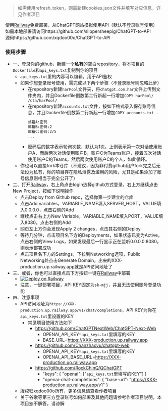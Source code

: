 > 如需使用refresh_token，则需新建cookies.json文件并填写对应信息，详见作者项目

使用[Railway](https://railway.app)免费部署，从ChatGPT网站模拟使用API（默认不登录账号使用）  
如需本地部署请访问https://github.com/slippersheepig/ChatGPT-to-API  
源码https://github.com/xqdoo00o/ChatGPT-to-API  
### 使用步骤
- 一、登录你的github，新建一个**私有**的空白repository，将本项目的`Dockerfile`和`api_keys.txt`复制到你的项目
  + `api_keys.txt`里的内容可以编辑，用于API鉴权
  + 如果你想登录账号使用，需完成以下两个步骤（不登录账号则忽略此步）
    + 在repository新建`harPool`文件夹，将`chatgpt.com.har`文件上传到文件夹内，并且Dockerfile倒数第二行新起一行增加`COPY harPool/ /cta/harPool/`
    + 在repository新建`accounts.txt`文件，按如下格式录入保存账号信息，并且Dockerfile倒数第二行新起一行增加`COPY accounts.txt .`
      ```bash
      邮箱A:密码
      邮箱B:密码:2
      邮箱C:密码:2/5
      ...
      ```
    + 密码后的数字表示轮询次数，默认为1次。上例表示第一次对话使用账户A，而后两次对话使用账户B，账户C为Teams账户，接着五次对话使用账户C的Teams，然后两次使用账户C的个人，如此循环。
  + 你也可以直接fork本仓库（不建议，因为非付费github用户fork完之后无法设为私有，你的项目存在隐私泄露及滥用的风险，尤其是如果添加了账号信息则相当于完全公开了）
- 二、打开[Railway](https://railway.app)，右上角点击login选择github方式登录，右上方继续点击New Project，按如下说明操作
  + 点击Deploy from Github repo，选择你第一步建立的仓库
  + 点击Add variables，VARIABLE_NAME填入SERVER_HOST，VALUE填入0.0.0.0，点击右侧的Add
  + 继续点击右上方New Variable，VARIABLE_NAME填入PORT，VALUE填入8080，点击右侧的Add
  + 网页左上方你会发现Apply 2 changes，点击其右侧的Deploy
  + 等待几分钟，点击项目名下方的Deployments，如果状态已变为Active，点击右侧的View Logs，如果发现最后一行显示正在监听0.0.0.0:8080，则表示部署成功
  + 点击项目名下方的Settings，下拉到Networking选项，Public Networking处点击Generate Domain，出来的XXX-production.up.railway.app就是API访问地址了
- 三、或者，你也可以直接点击下方按钮一键在[Railway](https://railway.app)中部署
  + [![Deploy on Railway](https://railway.app/button.svg)](https://railway.app/template/Yxd_qk?referralCode=5JJc9I)
  + 注意，一键部署项目，API KEY固定为`sk-mjj`，并且无法使用账号登录功能
- 四、注意事项
  + API访问地址为`https://XXX-production.up.railway.app/v1/chat/completions`，API KEY为你在`api_keys.txt`里设置的KEY
    + 常见项目使用方法如下
      + https://github.com/ChatGPTNextWeb/ChatGPT-Next-Web
        + OPENAI_API_KEY=`api_keys.txt`里填写的KEY
        + BASE_URL=https://XXX-production.up.railway.app
      + https://github.com/Chanzhaoyu/chatgpt-web
        + OPENAI_API_KEY=`api_keys.txt`里填写的KEY
        + OPENAI_API_BASE_URL=https://XXX-production.up.railway.app
      + https://github.com/RockChinQ/QChatGPT
        + "keys": { "openai": ["`api_keys.txt`里填写的KEY"] }
        + "openai-chat-completions": { "base-url": "https://XXX-production.up.railway.app/v1" }
  + 版权归xqdoo00o所有，更多信息请查看作者项目
  + 关于谷歌等第三方登录账号如何部署及其他问题请参考作者项目说明，本项目恕不解答，请谅解
